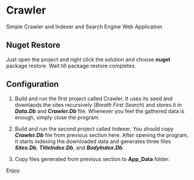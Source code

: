 # Crawler
Simple Crawler and Indexer and Search Engine Web Application

## Nuget Restore
Just open the project and right click the solution and choose **nuget** package restore. Wait till package restore completes. 

## Configuration
1. Build and run the first project called Crawler. It uses its seed and downlaods the sites recursively (_Breath First Search_) and stores it in ***Data.Db*** and ***Crawler.Db*** file. Whenever you feel the gathered data is enough, simply close the program.  

2. Build and run the second project called Indexer. You should copy ***Crawler.Db*** file from previous section here. After opening the program, It starts indexing the downloaded data and generates three files ***Sites.Db***, ***TitleIndex.Db***, and ***BodyIndex.Db***.

3. Copy files generated from previous section to **App_Data** folder. 

Enjoy. 
